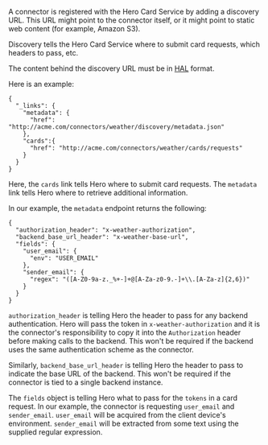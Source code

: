 A connector is registered with the Hero Card Service by adding a discovery URL. This URL might point to the connector itself, or it might point to static web content (for example, Amazon S3).

Discovery tells the Hero Card Service where to submit card requests, which headers to pass, etc.

The content behind the discovery URL must be in [HAL](http://stateless.co/hal_specification.html) format. 

Here is an example:
```
{
  "_links": {
    "metadata": {
      "href": "http://acme.com/connectors/weather/discovery/metadata.json"
    },
    "cards":{
      "href": "http://acme.com/connectors/weather/cards/requests"
    }
  }
}
```   
Here, the `cards` link tells Hero where to submit card requests. The `metadata` link tells Hero where to retrieve additional information.

In our example, the `metadata` endpoint returns the following:
```
{
  "authorization_header": "x-weather-authorization",
  "backend_base_url_header": "x-weather-base-url",
  "fields": {
    "user_email": {
      "env": "USER_EMAIL"
    },
    "sender_email": {
      "regex": "([A-Z0-9a-z._%+-]+@[A-Za-z0-9.-]+\\.[A-Za-z]{2,6})"
    }
  }
}
```
`authorization_header` is telling Hero the header to pass for any backend authentication. Hero will pass the token in `x-weather-authorization` and it is the connector's responsibility to copy it into the `Authorization` header before making calls to the backend. This won't be required if the backend uses the same authentication scheme as the connector.

Similarly, `backend_base_url_header` is telling Hero the header to pass to indicate the base URL of the backend. This won't be required if the connector is tied to a single backend instance.

The `fields` object is telling Hero what to pass for the `tokens` in a card request. In our example, the connector is requesting `user_email` and `sender_email`. `user_email` will be acquired from the client device's environment. `sender_email` will be extracted from some text using the supplied regular expression.